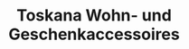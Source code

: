 ---
title: "Toskana Wohn- und Geschenkaccessoires"
url: /ratingen/toskana-wohn-und-geschenkaccessoires/
shop: Raumausstattung
---
